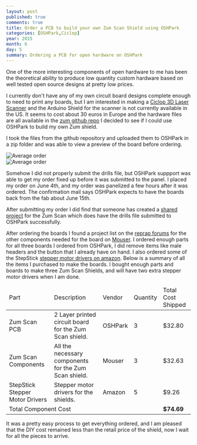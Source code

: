```yaml
---
layout: post
published: true
comments: true
title: Order a PCB to build your own Zum Scan Shield using OSHPark
categories: [OSHPark,Ciclop]
year: 2015
month: 6
day: 5
summary: Ordering a PCB for open hardware on OSHPark
---
```


One of the more interesting components of open hardware to me has been the theoretical ability to produce low quantity custom hardware based on well tested open source designs at pretty low prices.

I currently don't have any of my own circuit board designs complete enough to need to print any boards, but I am interested in making a [Ciclop 3D Laser Scanner](http://www.thingiverse.com/thing:740357) and the Arduino Shield for the scanner is not currently available in the US.  It seems to cost about 30 euros in Europe and the hardware files are all available in the [zum github repo](https://github.com/bq/zum) I decided to see if I could use OSHPark to build my own Zum shield.

I took the files from the github repository and uploaded them to OSHPark in a zip folder and was able to view a preview of the board before ordering.

<div class="row">
  <div class="col-md-6">
  <img alt="Average order" src="http://garthvh.com/assets/img/ciclop/zum_scan_pcb_front.png" class="img-responsive img-rounded" />
  </div>
  <div class="col-md-6">
  <img alt="Average order" src="http://garthvh.com/assets/img/ciclop/zum_scan_pcb_back.png" class="img-responsive img-rounded" />
  </div>
</div>

Somehow I did not properly submit the drills file, but OSHPark suppport was able to get my order fixed up before it was submitted to the panel. I placed my order on June 4th, and my order was panelized a few hours after it was ordered. The confirmation mail says OSHPark expects to have the boards back from the fab about June 15th.

After submitting my order I did find that someone has created a [shared project](https://oshpark.com/shared_projects/DvU87rGe) for the Zum Scan which does have the drills file submitted to OSHPark successfully.

After ordering the boards I found a project list on the [reprap forums](http://forums.reprap.org/read.php?138,461968) for the other components needed for the board on [Mouser](https://www.mouser.com/ProjectManager/ProjectDetail.aspx?AccessID=6952239cf8).  I ordered enough parts for all three boards I ordered from OSHPark, I did remove items like male headers and the button that I already have on hand. I also ordered some of the StepStick [stepper motor drivers on amazon](http://www.amazon.com/gp/product/B00MQR93QC).  Below is a summary of all the items I purchased to make the boards.  I bought enough parts and boards to make three Zum Scan Shields, and will have two extra stepper motor drivers when I am done.

<table class="table table-striped table-bordered table-hover">
  <thead>
    <tr>
      <td>Part</td>
      <td>Description</td>
      <td>Vendor</td>
      <td>Quantity</td>
      <td>Total Cost Shipped</td>
    </tr>
  <thead>
  <tbody>
    <tr>
      <td>Zum Scan PCB</td>
      <td>2 Layer printed circuit board for the Zum Scan shield.</td>
      <td>OSHPark</td>
      <td>3</td>
      <td>$32.80</td>
    </tr>
    <tr>
      <td>Zum Scan Components</td>
      <td>All the necessary components for the Zum Scan shield.</td>
      <td>Mouser</td>
      <td>3</td>
      <td>$32.63</td>
    </tr>
    <tr>
      <td>StepStick Stepper Motor Drivers</td>
      <td>Stepper motor drivers for the shields.</td>
      <td>Amazon</td>
      <td>5</td>
      <td>$9.26</td>
    </tr>
    <tr>
      <td colspan="4">Total Component Cost</td>
      <td><strong>$74.69</strong></td>
    </tr>
  </tbody>
</table>

It was a pretty easy process to get everything ordered, and I am pleased that the DIY cost remained less than the retail price of the shield, now I wait for all the pieces to arrive.
